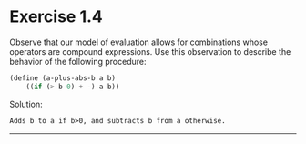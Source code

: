 # Exercise 1.4

Observe that our model of evaluation allows for combinations whose operators are compound expressions. Use this observation to describe the behavior of the following procedure:

```scheme
(define (a-plus-abs-b a b)
    ((if (> b 0) + -) a b))
```

Solution:
```markdown
Adds b to a if b>0, and subtracts b from a otherwise.
```
---